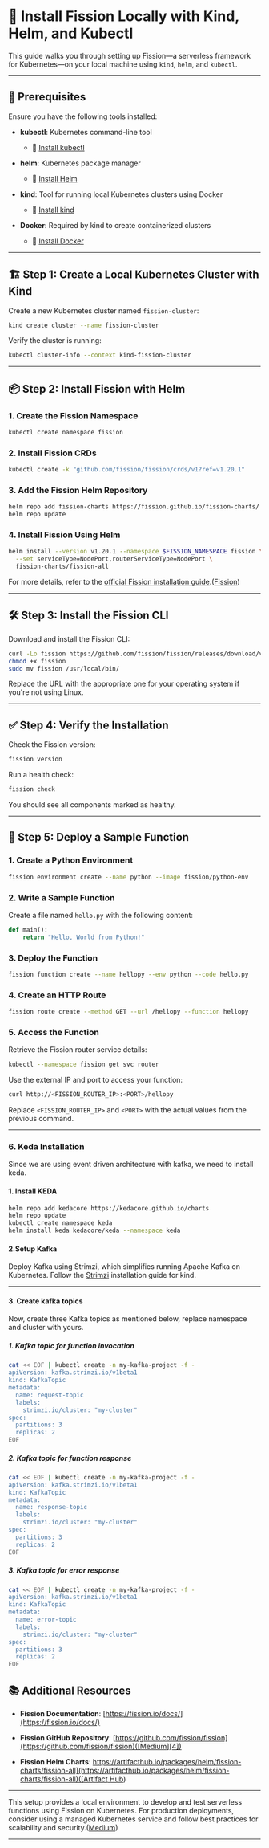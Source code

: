 # 🚀 Install Fission Locally with Kind, Helm, and Kubectl

This guide walks you through setting up Fission—a serverless framework for Kubernetes—on your local machine using `kind`, `helm`, and `kubectl`.

---

## 🧰 Prerequisites

Ensure you have the following tools installed:

* **kubectl**: Kubernetes command-line tool

  * 📘 [Install kubectl](https://kubernetes.io/docs/tasks/tools/install-kubectl/)

* **helm**: Kubernetes package manager

  * 📘 [Install Helm](https://helm.sh/docs/intro/install/)

* **kind**: Tool for running local Kubernetes clusters using Docker

  * 📘 [Install kind](https://kind.sigs.k8s.io/docs/user/quick-start/#installation)

* **Docker**: Required by kind to create containerized clusters

  * 📘 [Install Docker](https://docs.docker.com/get-docker/)

---

## 🏗️ Step 1: Create a Local Kubernetes Cluster with Kind

Create a new Kubernetes cluster named `fission-cluster`:

```bash
kind create cluster --name fission-cluster
```

Verify the cluster is running:

```bash
kubectl cluster-info --context kind-fission-cluster
```

---

## 📦 Step 2: Install Fission with Helm

### 1. Create the Fission Namespace

```bash
kubectl create namespace fission
```

### 2. Install Fission CRDs


```bash
kubectl create -k "github.com/fission/fission/crds/v1?ref=v1.20.1"
```

### 3. Add the Fission Helm Repository

```bash
helm repo add fission-charts https://fission.github.io/fission-charts/
helm repo update
```

### 4. Install Fission Using Helm

```bash
helm install --version v1.20.1 --namespace $FISSION_NAMESPACE fission \
  --set serviceType=NodePort,routerServiceType=NodePort \
  fission-charts/fission-all
```

For more details, refer to the [official Fission installation guide](https://fission.io/docs/installation/).([Fission][6])

---

## 🛠️ Step 3: Install the Fission CLI

Download and install the Fission CLI:

```bash
curl -Lo fission https://github.com/fission/fission/releases/download/v1.20.1/fission-v1.20.1-linux-amd64
chmod +x fission
sudo mv fission /usr/local/bin/
```

Replace the URL with the appropriate one for your operating system if you're not using Linux.

---

## ✅ Step 4: Verify the Installation

Check the Fission version:

```bash
fission version
```

Run a health check:

```bash
fission check
```

You should see all components marked as healthy.

---

## 🧪 Step 5: Deploy a Sample Function

### 1. Create a Python Environment

```bash
fission environment create --name python --image fission/python-env
```

### 2. Write a Sample Function

Create a file named `hello.py` with the following content:

```python
def main():
    return "Hello, World from Python!"
```

### 3. Deploy the Function

```bash
fission function create --name hellopy --env python --code hello.py
```

### 4. Create an HTTP Route

```bash
fission route create --method GET --url /hellopy --function hellopy
```

### 5. Access the Function

Retrieve the Fission router service details:

```bash
kubectl --namespace fission get svc router
```

Use the external IP and port to access your function:

```bash
curl http://<FISSION_ROUTER_IP>:<PORT>/hellopy
```

Replace `<FISSION_ROUTER_IP>` and `<PORT>` with the actual values from the previous command.

---

### 6. Keda Installation

Since we are using event driven architecture with kafka, we need to install keda.

#### 1. Install KEDA

```bash
helm repo add kedacore https://kedacore.github.io/charts
helm repo update
kubectl create namespace keda
helm install keda kedacore/keda --namespace keda
```

#### 2.Setup Kafka

Deploy Kafka using Strimzi, which simplifies running Apache Kafka on Kubernetes. Follow the [Strimzi](https://strimzi.io/quickstarts/) installation guide for kind.

---

#### 3. Create kafka topics

Now, create three Kafka topics as mentioned below, replace namespace and cluster with yours.

##### 1. Kafka topic for function invocation

```bash
cat << EOF | kubectl create -n my-kafka-project -f -
apiVersion: kafka.strimzi.io/v1beta1
kind: KafkaTopic
metadata:
  name: request-topic
  labels:
    strimzi.io/cluster: "my-cluster"
spec:
  partitions: 3
  replicas: 2
EOF
```

##### 2. Kafka topic for function response

```bash
cat << EOF | kubectl create -n my-kafka-project -f -
apiVersion: kafka.strimzi.io/v1beta1
kind: KafkaTopic
metadata:
  name: response-topic
  labels:
    strimzi.io/cluster: "my-cluster"
spec:
  partitions: 3
  replicas: 2
EOF
```

##### 3. Kafka topic for error response

```bash
cat << EOF | kubectl create -n my-kafka-project -f -
apiVersion: kafka.strimzi.io/v1beta1
kind: KafkaTopic
metadata:
  name: error-topic
  labels:
    strimzi.io/cluster: "my-cluster"
spec:
  partitions: 3
  replicas: 2
EOF
```


## 📚 Additional Resources

* **Fission Documentation**: [https://fission.io/docs/](https://fission.io/docs/)

* **Fission GitHub Repository**: [https://github.com/fission/fission](https://github.com/fission/fission)([Medium][4])

* **Fission Helm Charts**: [https://artifacthub.io/packages/helm/fission-charts/fission-all](https://artifacthub.io/packages/helm/fission-charts/fission-all)([Artifact Hub][9])

---

This setup provides a local environment to develop and test serverless functions using Fission on Kubernetes. For production deployments, consider using a managed Kubernetes service and follow best practices for scalability and security.([Medium][4])

---

[1]: https://kubernetes.io/blog/2016/10/helm-charts-making-it-simple-to-package-and-deploy-apps-on-kubernetes/?utm_source=chatgpt.com "Helm Charts: making it simple to package and deploy ... - Kubernetes"
[2]: https://kind.sigs.k8s.io/docs/user/quick-start/?utm_source=chatgpt.com "Quick Start - kind - Kubernetes"
[3]: https://gitlab.unimelb.edu.au/feit-comp90024/comp90024/-/blob/master/installation/README.md?utm_source=chatgpt.com "installation/README.md · master · COMP90024 ... - GitLab"
[4]: https://medium.com/%40mr.gmanojkumar/deploying-and-running-python-functions-with-fission-on-kubernetes-47129a81761a?utm_source=chatgpt.com "Deploying and Running Python Functions with Fission on Kubernetes"
[5]: https://github.com/fluxcd/flux2/discussions/1783?utm_source=chatgpt.com "Cannot install fission helm using flux · fluxcd flux2 · Discussion #1783"
[6]: https://fission.io/docs/installation/?utm_source=chatgpt.com "Installing Fission"
[7]: https://kubernetes.io/blog/2017/01/fission-serverless-functions-as-service-for-kubernetes/?utm_source=chatgpt.com "Fission: Serverless Functions as a Service for Kubernetes"
[8]: https://github.com/fission/fission-workflows/blob/master/INSTALL.md?utm_source=chatgpt.com "fission-workflows/INSTALL.md at master - GitHub"
[9]: https://artifacthub.io/packages/helm/fission-charts/fission-all?utm_source=chatgpt.com "fission-all - Helm chart - Artifact Hub"
